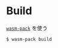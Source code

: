 # Build

[`wasm-pack`](https://rustwasm.github.io/wasm-pack/installer/) を使う

```shell
$ wasm-pack build
```
